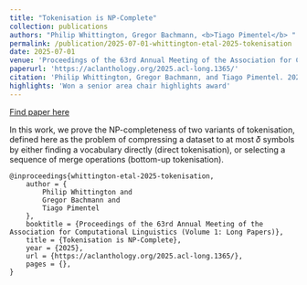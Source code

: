 ```yaml
---
title: "Tokenisation is NP-Complete"
collection: publications
authors: "Philip Whittington, Gregor Bachmann, <b>Tiago Pimentel</b> "
permalink: /publication/2025-07-01-whittington-etal-2025-tokenisation
date: 2025-07-01
venue: 'Proceedings of the 63rd Annual Meeting of the Association for Computational Linguistics (Volume 1: Long Papers)'
paperurl: 'https://aclanthology.org/2025.acl-long.1365/'
citation: 'Philip Whittington, Gregor Bachmann, and Tiago Pimentel. 2025. Tokenisation is NP-Complete. In Proceedings of the 63rd Annual Meeting of the Association for Computational Linguistics (Volume 1: Long Papers), pages 28133–28153, Vienna, Austria. Association for Computational Linguistics.'
highlights: 'Won a senior area chair highlights award'
---
```


<a href='https://aclanthology.org/2025.acl-long.1365/'>Find paper here</a>

In this work, we prove the NP-completeness of two variants of tokenisation, defined here as the problem of compressing a dataset to at most 𝛿 symbols by either finding a vocabulary directly (direct tokenisation), or selecting a sequence of merge operations (bottom-up tokenisation). 

```
@inproceedings{whittington-etal-2025-tokenisation,
    author = {
        Philip Whittington and
        Gregor Bachmann and
        Tiago Pimentel 
    },
    booktitle = {Proceedings of the 63rd Annual Meeting of the Association for Computational Linguistics (Volume 1: Long Papers)},
    title = {Tokenisation is NP-Complete},
    year = {2025},
    url = {https://aclanthology.org/2025.acl-long.1365/},
    pages = {},
}
```